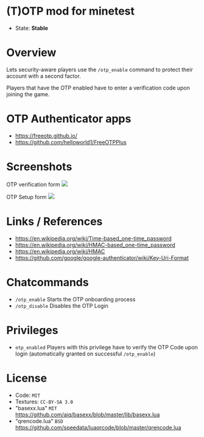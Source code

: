 
# (T)OTP mod for minetest

* State: **Stable**

# Overview

Lets security-aware players use the `/otp_enable` command to protect their account with a second factor.

Players that have the OTP enabled have to enter a verification code upon joining the game.

# OTP Authenticator apps

* https://freeotp.github.io/
* https://github.com/helloworld1/FreeOTPPlus

# Screenshots

OTP verification form
![](./screenshot1.png)

OTP Setup form
![](./screenshot2.png)

# Links / References

* https://en.wikipedia.org/wiki/Time-based_one-time_password
* https://en.wikipedia.org/wiki/HMAC-based_one-time_password
* https://en.wikipedia.org/wiki/HMAC
* https://github.com/google/google-authenticator/wiki/Key-Uri-Format

# Chatcommands

* `/otp_enable` Starts the OTP onboarding process
* `/otp_disable` Disables the OTP Login

# Privileges

* `otp_enabled` Players with this privilege have to verify the OTP Code upon login (automatically granted on successful `/otp_enable`)

# License

* Code: `MIT`
* Textures: `CC-BY-SA 3.0`
* "basexx.lua" `MIT` https://github.com/aiq/basexx/blob/master/lib/basexx.lua
* "qrencode.lua" `BSD` https://github.com/speedata/luaqrcode/blob/master/qrencode.lua
